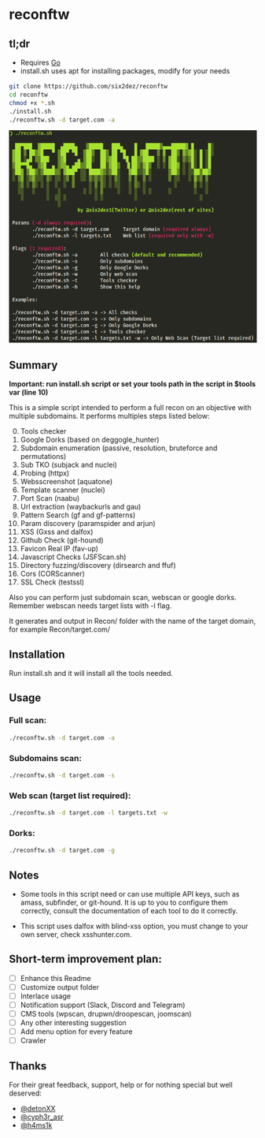 # reconftw

## tl;dr

- Requires [Go](https://golang.org/dl/)
- install.sh uses apt for installing packages, modify for your needs

```bash
git clone https://github.com/six2dez/reconftw
cd reconftw
chmod +x *.sh
./install.sh
./reconftw.sh -d target.com -a
```
![Banner](banner.png)

## Summary

**Important: run install.sh script or set your tools path in the script in $tools var (line 10)**

This is a simple script intended to perform a full recon on an objective with multiple subdomains. It performs multiples steps listed below:

0. Tools checker
1. Google Dorks (based on deggogle_hunter)
2. Subdomain enumeration (passive, resolution, bruteforce and permutations)
3. Sub TKO (subjack and nuclei)
4. Probing (httpx)
5. Websscreenshot (aquatone)
6. Template scanner (nuclei)
7. Port Scan (naabu)
8. Url extraction (waybackurls and gau)
9. Pattern Search (gf and gf-patterns)
10. Param discovery (paramspider and arjun)
11. XSS (Gxss and dalfox)
12. Github Check (git-hound)
13. Favicon Real IP (fav-up)
14. Javascript Checks (JSFScan.sh)
15. Directory fuzzing/discovery (dirsearch and ffuf)
16. Cors (CORScanner)
17. SSL Check (testssl)

Also you can perform just subdomain scan, webscan or google dorks. Remember webscan needs target lists with -l flag.

It generates and output in Recon/ folder with the name of the target domain, for example Recon/target.com/

## Installation

Run install.sh and it will install all the tools needed.

## Usage

### Full scan:
```bash
./reconftw.sh -d target.com -a
```

### Subdomains scan:
```bash
./reconftw.sh -d target.com -s
```

### Web scan (target list required):
```bash
./reconftw.sh -d target.com -l targets.txt -w
```

### Dorks:
```bash
./reconftw.sh -d target.com -g
```

## Notes

- Some tools in this script need or can use multiple API keys, such as amass, subfinder, or git-hound. It is up to you to configure them correctly, consult the documentation of each tool to do it correctly.

- This script uses dalfox with blind-xss option, you must change to your own server, check xsshunter.com.

## Short-term improvement plan:
- [ ] Enhance this Readme
- [ ] Customize output folder
- [ ] Interlace usage
- [ ] Notification support (Slack, Discord and Telegram)
- [ ] CMS tools (wpscan, drupwn/droopescan, joomscan)
- [ ] Any other interesting suggestion
- [ ] Add menu option for every feature
- [ ] Crawler

## Thanks
For their great feedback, support, help or for nothing special but well deserved:
- [@detonXX](https://twitter.com/detonXX)
- [@cyph3r_asr](https://twitter.com/cyph3r_asr)
- [@h4ms1k](https://twitter.com/h4ms1k)



